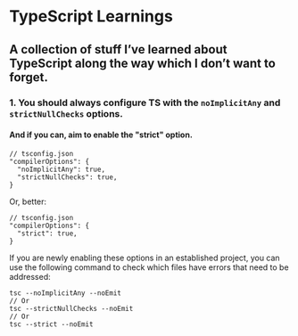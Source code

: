 # TypeScript Learnings

## A collection of stuff I’ve learned about TypeScript along the way which I don’t want to forget.

### 1. You should always configure TS with the `noImplicitAny` and `strictNullChecks` options.
#### And if you can, aim to enable the "strict" option.

```
// tsconfig.json
"compilerOptions": {
  "noImplicitAny": true,
  "strictNullChecks": true,
}
```
Or, better:
```
// tsconfig.json
"compilerOptions": {
  "strict": true,
}
```

If you are newly enabling these options in an established project, you can use the following command to check which files have errors that need to be addressed:
```
tsc --noImplicitAny --noEmit
// Or
tsc --strictNullChecks --noEmit
// Or
tsc --strict --noEmit
```

 
 


